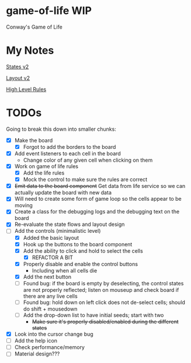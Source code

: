 # game-of-life WIP
Conway's Game of Life

# My Notes

[States v2](https://drive.google.com/file/d/0B9DrOVKPxr98b2xfREU3VzB3ZzE4ZlQxNGFzMnBaaHBfeTNz/view?usp=sharing)

[Layout v2](https://drive.google.com/file/d/0B9DrOVKPxr98clZmVjl6dnRVZGxnc29SY19nYUtSQnFtVTY0/view?usp=sharing)

[High Level Rules](https://drive.google.com/file/d/0B9DrOVKPxr98VGVRQTRIV2hHLXEzNmpHRFVUd25HYlVackVV/view?usp=sharing)

# TODOs

Going to break this down into smaller chunks:

- [x] Make the board
  - [x] Forgot to add the borders to the board
- [x] Add event listeners to each cell in the board
  - Change color of any given cell when clicking on them
- [x] Work on game of life rules
  - [x] Add the life rules
  - [x] Mock the control to make sure the rules are correct
- [x] ~~Emit data to the board component~~ Get data from life service so we can actually update the board with new data
- [x] Will need to create some form of game loop so the cells appear to be moving
- [x] Create a class for the debugging logs and the debugging text on the board
- [x] Re-evaluate the state flows and layout design
- [ ] Add the controls (minimalistic level)
  - [x] Added the basic layout
  - [x] Hook up the buttons to the board component
  - [x] Add the ability to click and hold to select the cells
    - [x] REFACTOR A BIT
  - [x] Properly disable and enable the control buttons
    - Including when all cells die
  - [x] Add the next button
  - [ ] Found bug: if the board is empty by deselecting, the control states are not properly reflected; listen on mouseup and check board if there are any live cells
  - [ ] Found bug: hold down on left click does not de-select cells; should do shift + mousedown
  - [ ] Add the drop-down list to have initial seeds; start with two
    - ~~Make sure it's properly disabled/enabled during the different states~~
- [x] Look into the cursor change bug
- [ ] Add the help icon
- [ ] Check performance/memory
- [ ] Material design???
